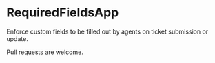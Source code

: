 # RequiredFieldsApp

Enforce custom fields to be filled out by agents on ticket submission or update. 


Pull requests are welcome.


